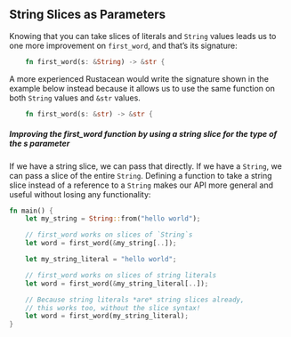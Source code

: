 ## String Slices as Parameters

Knowing that you can take slices of literals and `String` values leads us to one more improvement on `first_word`, and that’s its signature:

```rust
    fn first_word(s: &String) -> &str {
```

A more experienced Rustacean would write the signature shown in the example below instead because it allows us to use the same function on both `String` values and `&str` values.

```rust
    fn first_word(s: &str) -> &str {
```

##### Improving the first_word function by using a string slice for the type of the s parameter

If we have a string slice, we can pass that directly. If we have a `String`, we can pass a slice of the entire `String`. Defining a function to take a string slice instead of a reference to a `String` makes our API more general and useful without losing any functionality:

```rust
fn main() {
    let my_string = String::from("hello world");

    // first_word works on slices of `String`s
    let word = first_word(&my_string[..]);

    let my_string_literal = "hello world";

    // first_word works on slices of string literals
    let word = first_word(&my_string_literal[..]);

    // Because string literals *are* string slices already,
    // this works too, without the slice syntax!
    let word = first_word(my_string_literal);
}
```

